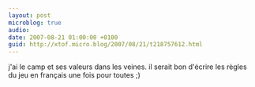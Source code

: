 ```yaml
---
layout: post
microblog: true
audio: 
date: 2007-08-21 01:00:00 +0100
guid: http://xtof.micro.blog/2007/08/21/t218757612.html
---
```

j'ai le camp et ses valeurs dans les veines. il serait bon d'écrire les règles du jeu en français une fois pour toutes  ;)
